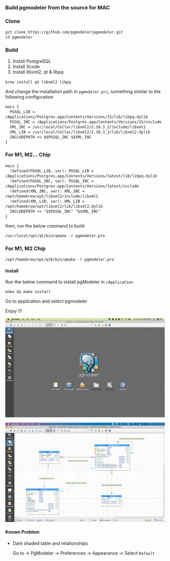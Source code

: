 ### Build pgmodeler from the source for MAC

### Clone

    git clone https://github.com/pgmodeler/pgmodeler.git
    cd pgmodeler

### Build

1. Install PostgreSQL
2. Install Xcode
3. Install libxml2, qt & libpq

`
brew install qt libxml2 libpq
`

And change the installation path in `pgmodeler.pri`, something similar to the following configuration

```
macx {
  PGSQL_LIB = /Applications/Postgres.app/Contents/Versions/15/lib/libpq.dylib
  PGSQL_INC = /Applications/Postgres.app/Contents/Versions/15/include
  XML_INC = /usr/local/Cellar/libxml2/2.10.3_2/include/libxml2
  XML_LIB = /usr/local/Cellar/libxml2/2.10.3_2/lib/libxml2.dylib
  INCLUDEPATH += $$PGSQL_INC $$XML_INC
}
```
### For M1, M2... Chip
```
macx {
  !defined(PGSQL_LIB, var): PGSQL_LIB = /Applications/Postgres.app/Contents/Versions/latest/lib/libpq.dylib
  !defined(PGSQL_INC, var): PGSQL_INC = /Applications/Postgres.app/Contents/Versions/latest/include
  !defined(XML_INC, var): XML_INC = /opt/homebrew/opt/libxml2/include/libxml2
  !defined(XML_LIB, var): XML_LIB = /opt/homebrew/opt/libxml2/lib/libxml2.dylib
  INCLUDEPATH += "$$PGSQL_INC" "$$XML_INC"
}
```

then, run the below command to build


    /usr/local/opt/qt/bin/qmake -r pgmodeler.pro

### For M1, M2 Chip

    /opt/homebrew/opt/qt6/bin/qmake -r pgmodeler.pro

#### Install

Run the below command to install pgModeler in `/Application`

    make && make install

Go to application and select pgmodeler

Enjoy !!!

![](mac-pgmodeler.png)

![](Mac-PgModeler-1.png)

#### Known Problem

* Dark shaded table and relationships

   Go to -> PgModeler -> Preferences -> Appearance -> Select `Default`
